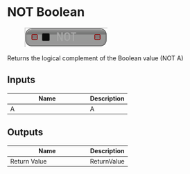 # NOT Boolean

<div align="left" data-full-width="false"><figure><img src="../../../../.gitbook/assets/not_boolean.png" alt=""><figcaption></figcaption></figure></div>

Returns the logical complement of the Boolean value (NOT A)

## Inputs

<table><thead><tr><th width="170">Name</th><th>Description</th></tr></thead><tbody><tr><td>A</td><td>A</td></tr></tbody></table>

## Outputs

<table><thead><tr><th width="170">Name</th><th>Description</th></tr></thead><tbody><tr><td>Return Value</td><td>ReturnValue</td></tr></tbody></table>
